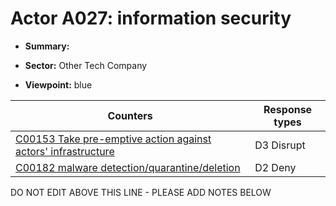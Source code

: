 # Actor A027: information security

* **Summary:** 

* **Sector:** Other Tech Company

* **Viewpoint:** blue


| Counters | Response types |
| -------- | -------------- |
| [C00153 Take pre-emptive action against actors' infrastructure](../counters/C00153.md) | D3 Disrupt |
| [C00182 malware detection/quarantine/deletion](../counters/C00182.md) | D2 Deny |


DO NOT EDIT ABOVE THIS LINE - PLEASE ADD NOTES BELOW